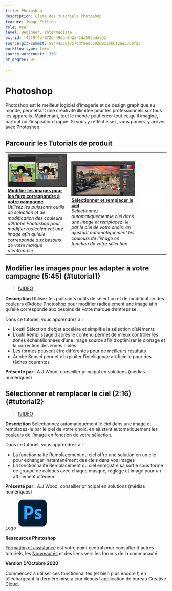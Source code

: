 ```yaml
---
title: Photoshop
description: Liste des tutoriels Photoshop
feature: Image Editing
role: User
level: Beginner, Intermediate
exl-id: f42f9f4c-072d-496a-842a-3da503bdaca1
source-git-commit: 58444368f757ddf9edc292d921bb6f2ae335efa3
workflow-type: tm+mt
source-wordcount: '333'
ht-degree: 0%

---
```


# Photoshop

Photoshop est le meilleur logiciel d’imagerie et de design graphique au monde, permettant une créativité illimitée pour les professionnels sur tous les appareils. Maintenant, tout le monde peut créer tout ce qu&#39;il imagine, partout où l&#39;inspiration frappe. Si vous y réfléchissez, vous pouvez y arriver avec Photoshop.

## Parcourir les Tutorials de produit

<table style="table-layout:fixed">
<tr>
 <td>
   <a href="photoshop.md#tutorial1">
      <img alt="Modifier les images pour les faire correspondre à votre campagne" src="../assets/PS_ObjectSelect_ContentAware_wood.jpg" />
   </a>
    <div>
   <a href="photoshop.md#tutorial1"><strong>Modifier les images pour les faire correspondre à votre campagne</strong></a>
    </div>
    <em>Utilisez les puissants outils de sélection et de modification des couleurs d'Adobe Photoshop pour modifier radicalement une image afin qu'elle corresponde aux besoins de votre marque d'entreprise</em>
    <br>
  </td>
  <td>
    <a href="photoshop.md#tutorial2">
        <img alt="Sélectionner et remplacer le ciel" src="../assets/PS_Sky_Replace_wood.jpg" />
    </a>
    <div>
    <a href="photoshop.md#tutorial2"><strong>Sélectionner et remplacer le ciel</strong></a>
    </div>
    <em>Sélectionnez automatiquement le ciel dans une image et remplacez-le par le ciel de votre choix, en ajustant automatiquement les couleurs de l'image en fonction de votre sélection</em>
    <br>
  </td>
  <td>
    <img alt="Espaceur" src="../assets/Whitespacer.png" />
    <div>
    <br>
  </td>
</tr>
</table>

## Modifier les images pour les adapter à votre campagne (5:45) {#tutorial1}

>[!VIDEO](https://video.tv.adobe.com/v/326950?hidetitle=true)

**Description**
Utilisez les puissants outils de sélection et de modification des couleurs d’Adobe Photoshop pour modifier radicalement une image afin qu’elle corresponde aux besoins de votre marque d’entreprise.

Dans ce tutoriel, vous apprendrez à :
* L’outil Sélection d’objet accélère et simplifie la sélection d’éléments
* L’outil Remplissage d’après le contenu permet de mieux contrôler les zones échantillonnées d’une image source afin d’optimiser le clonage et la correction des zones cibles
* Les formes peuvent être différentes pour de meilleurs résultats
* Adobe Sensei permet d’exploiter l’intelligence artificielle pour des tâches courantes

**Présenté par :**
A.J Wood, conseiller principal en solutions (médias numériques)

## Sélectionner et remplacer le ciel (2:16) {#tutorial2}

>[!VIDEO](https://video.tv.adobe.com/v/326953?hidetitle=true)

**Description**
Sélectionnez automatiquement le ciel dans une image et remplacez-le par le ciel de votre choix, en ajustant automatiquement les couleurs de l’image en fonction de votre sélection.

Dans ce tutoriel, vous apprendrez à :
* La fonctionnalité Remplacement du ciel offre une solution en un clic pour échanger instantanément des ciels dans vos images
* La fonctionnalité Remplacement du ciel enregistre sa sortie sous forme de groupe de calques avec chaque masque, réglage et image pour un affinement ultérieur


**Présenté par :**
A.J Wood, conseiller principal en solutions (médias numériques)

Logo ![Photoshop](../assets/ps_appicon_96.png)

**Ressources Photoshop**

[Formation et assistance](https://helpx.adobe.com/fr/support/photoshop.html) est votre point central pour consulter d&#39;autres tutoriels, les [Nouveautés](https://helpx.adobe.com/fr/photoshop/using/whats-new.html) et des liens vers les forums de la communauté.

**Version D&#39;Octobre 2020**

Commencez à utiliser ces fonctionnalités (et bien plus encore !) en téléchargeant la dernière mise à jour depuis l’application de bureau Creative Cloud.
